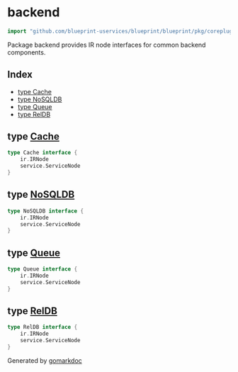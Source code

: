 <!-- Code generated by gomarkdoc. DO NOT EDIT -->

# backend

```go
import "github.com/blueprint-uservices/blueprint/blueprint/pkg/coreplugins/backend"
```

Package backend provides IR node interfaces for common backend components.

## Index

- [type Cache](<#Cache>)
- [type NoSQLDB](<#NoSQLDB>)
- [type Queue](<#Queue>)
- [type RelDB](<#RelDB>)


<a name="Cache"></a>
## type [Cache](<https://github.com/Blueprint-uServices/blueprint/blob/main/blueprint/pkg/coreplugins/backend/ir.go#L10-L13>)



```go
type Cache interface {
    ir.IRNode
    service.ServiceNode
}
```

<a name="NoSQLDB"></a>
## type [NoSQLDB](<https://github.com/Blueprint-uServices/blueprint/blob/main/blueprint/pkg/coreplugins/backend/ir.go#L15-L18>)



```go
type NoSQLDB interface {
    ir.IRNode
    service.ServiceNode
}
```

<a name="Queue"></a>
## type [Queue](<https://github.com/Blueprint-uServices/blueprint/blob/main/blueprint/pkg/coreplugins/backend/ir.go#L20-L23>)



```go
type Queue interface {
    ir.IRNode
    service.ServiceNode
}
```

<a name="RelDB"></a>
## type [RelDB](<https://github.com/Blueprint-uServices/blueprint/blob/main/blueprint/pkg/coreplugins/backend/ir.go#L25-L28>)



```go
type RelDB interface {
    ir.IRNode
    service.ServiceNode
}
```

Generated by [gomarkdoc](<https://github.com/princjef/gomarkdoc>)
